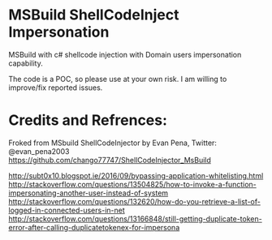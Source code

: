 # MSBuild ShellCodeInject Impersonation
MSBuild with c# shellcode injection with Domain users impersonation capability. 

The code is a POC, so please use at your own risk. I am willing to improve/fix reported issues.


# Credits and Refrences:
Froked from MSbuild ShellCodeInjector by Evan Pena, Twitter: @evan_pena2003
https://github.com/chango77747/ShellCodeInjector_MsBuild

http://subt0x10.blogspot.ie/2016/09/bypassing-application-whitelisting.html
http://stackoverflow.com/questions/13504825/how-to-invoke-a-function-impersonating-another-user-instead-of-system
http://stackoverflow.com/questions/132620/how-do-you-retrieve-a-list-of-logged-in-connected-users-in-net
http://stackoverflow.com/questions/13166848/still-getting-duplicate-token-error-after-calling-duplicatetokenex-for-impersona
